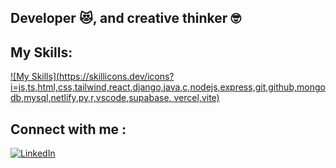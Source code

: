 
<!--
**SushmaKewat/SushmaKewat** is a ✨ _special_ ✨ repository because its `README.md` (this file) appears on your GitHub profile.

Here are some ideas to get you started:

- 🔭 I’m currently working on ...
- 🌱 I’m currently learning ...
- 👯 I’m looking to collaborate on ...
- 🤔 I’m looking for help with ...
- 💬 Ask me about ...
- 📫 How to reach me: ...
- 😄 Pronouns: ...
- ⚡ Fun fact: ...
-->
## Developer :heart_eyes_cat:, and creative thinker :nerd_face:

## My Skills:
[![My Skills](https://skillicons.dev/icons?i=js,ts,html,css,tailwind,react,django,java,c,nodejs,express,git,github,mongodb,mysql,netlify,py,r,vscode,supabase, vercel,vite)](https://skillicons.dev)

<!--
## My Skills( In a more fun way ):
<img src="https://github.com/user-attachments/assets/902d77e1-bf48-4d90-98bf-42f76e95457b" width=700 height=700/>
-->

## Connect with me : 
[![LinkedIn](https://skillicons.dev/icons?i=linkedin)](https://www.linkedin.com/in/sushma-kewat/)
